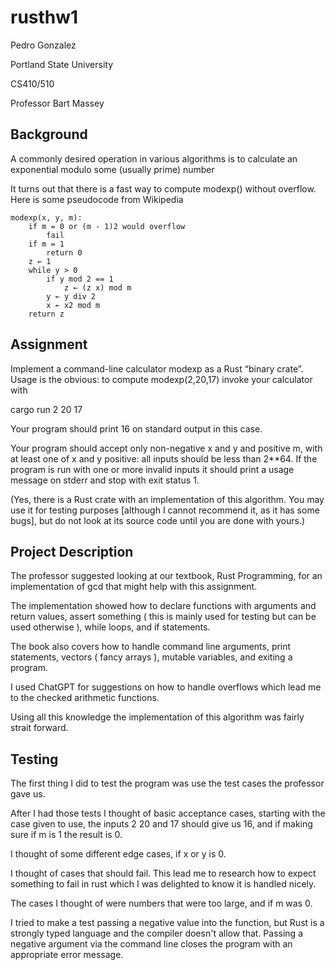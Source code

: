 # rusthw1

Pedro Gonzalez

Portland State University

CS410/510

Professor Bart Massey

## Background

A commonly desired operation in various algorithms is to calculate an exponential modulo some (usually prime) number

It turns out that there is a fast way to compute modexp() without overflow. Here is some pseudocode from Wikipedia


    modexp(x, y, m):
        if m = 0 or (m - 1)2 would overflow
            fail
        if m = 1
            return 0
        z ← 1
        while y > 0
            if y mod 2 == 1
                z ← (z x) mod m
            y ← y div 2
            x ← x2 mod m
        return z

## Assignment

Implement a command-line calculator modexp as a Rust “binary crate”. Usage is the obvious: to compute modexp(2,20,17) invoke your calculator with

cargo run 2 20 17

Your program should print 16 on standard output in this case.

Your program should accept only non-negative x and y and positive m, with at least one of x and y positive: all inputs should be less than 2**64. If the program is run with one or more invalid inputs it should print a usage message on stderr and stop with exit status 1.

(Yes, there is a Rust crate with an implementation of this algorithm. You may use it for testing purposes [although I cannot recommend it, as it has some bugs], but do not look at its source code until you are done with yours.)

## Project Description

The professor suggested looking at our textbook, Rust Programming, for an implementation of gcd that might help with this assignment.

The implementation showed how to declare functions with arguments and return values, assert something ( this is mainly used for testing but can be used otherwise ), while loops, and if statements.

The book also covers how to handle command line arguments, print statements, vectors ( fancy arrays ), mutable variables, and exiting a program.

I used ChatGPT for suggestions on how to handle overflows which lead me to the checked arithmetic functions.

Using all this knowledge the implementation of this algorithm was fairly strait forward.

## Testing

The first thing I did to test the program was use the test cases the professor gave us.

After I had those tests I thought of basic acceptance cases, starting with the case given to use, the inputs 2 20 and 17 should give us 16, and if making sure if m is 1 the result is 0.

I thought of some different edge cases, if x or y is 0.

I thought of cases that should fail. This lead me to research how to expect something to fail in rust which I was delighted to know it is handled nicely.

The cases I thought of were numbers that were too large, and if m was 0.

I tried to make a test passing a negative value into the function, but Rust is a strongly typed language and the compiler doesn't allow that. Passing a negative argument via the command line closes the program with an appropriate error message.